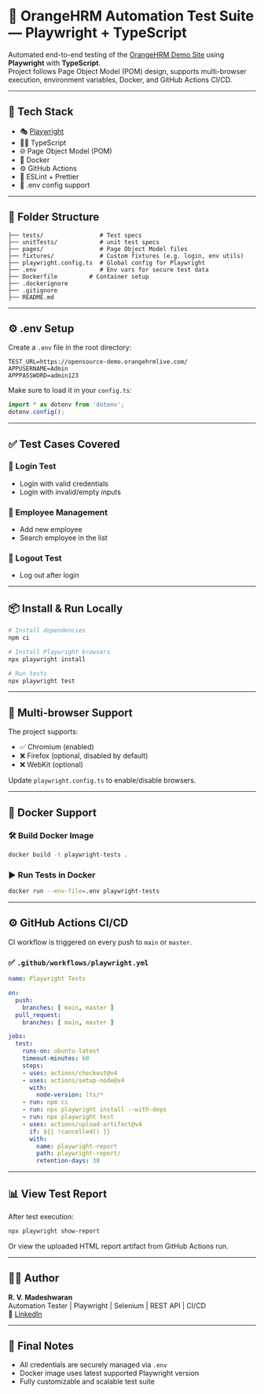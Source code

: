 # 🧪 OrangeHRM Automation Test Suite — Playwright + TypeScript

Automated end-to-end testing of the [OrangeHRM Demo Site](https://opensource-demo.orangehrmlive.com/) using **Playwright** with **TypeScript**.  
Project follows Page Object Model (POM) design, supports multi-browser execution, environment variables, Docker, and GitHub Actions CI/CD.

---

## 🚀 Tech Stack

- 🎭 [Playwright](https://playwright.dev/)
- 🧑‍💻 TypeScript
- 🌐 Page Object Model (POM)
- 🐳 Docker
- ⚙️ GitHub Actions
- 🧪 ESLint + Prettier
- 📄 .env config support

---

## 📁 Folder Structure

```
├── tests/                # Test specs
├── unitTests/            # unit test specs
├── pages/                # Page Object Model files
├── fixtures/             # Custom fixtures (e.g. login, env utils)
├── playwright.config.ts  # Global config for Playwright
├── .env                  # Env vars for secure test data
├── Dockerfile         # Container setup
├── .dockerignore
├── .gitignore
├── README.md
```

---

## ⚙️ .env Setup

Create a `.env` file in the root directory:

```env
TEST_URL=https://opensource-demo.orangehrmlive.com/
APPUSERNAME=Admin
APPPASSWORD=admin123
```

Make sure to load it in your `config.ts`:

```ts
import * as dotenv from 'dotenv';
dotenv.config();
```

---

## ✅ Test Cases Covered

### 🔐 Login Test
- Login with valid credentials
- Login with invalid/empty inputs

### 👤 Employee Management
- Add new employee
- Search employee in the list

### 🚪 Logout Test
- Log out after login

---

## 📦 Install & Run Locally

```bash
# Install dependencies
npm ci

# Install Playwright browsers
npx playwright install

# Run tests
npx playwright test
```

---

## 🧪 Multi-browser Support

The project supports:
- ✅ Chromium (enabled)
- ❌ Firefox (optional, disabled by default)
- ❌ WebKit (optional)

Update `playwright.config.ts` to enable/disable browsers.

---

## 🐳 Docker Support

### 🛠️ Build Docker Image
```bash
docker build -t playwright-tests .
```

### ▶️ Run Tests in Docker
```bash
docker run --env-file=.env playwright-tests
```

---

## ⚙️ GitHub Actions CI/CD

CI workflow is triggered on every push to `main` or `master`.

### ✅ `.github/workflows/playwright.yml`

```yaml
name: Playwright Tests

on:
  push:
    branches: [ main, master ]
  pull_request:
    branches: [ main, master ]

jobs:
  test:
    runs-on: ubuntu-latest
    timeout-minutes: 60
    steps:
    - uses: actions/checkout@v4
    - uses: actions/setup-node@v4
      with:
        node-version: lts/*
    - run: npm ci
    - run: npx playwright install --with-deps
    - run: npx playwright test
    - uses: actions/upload-artifact@v4
      if: ${{ !cancelled() }}
      with:
        name: playwright-report
        path: playwright-report/
        retention-days: 30
```

---

## 📊 View Test Report

After test execution:

```bash
npx playwright show-report
```

Or view the uploaded HTML report artifact from GitHub Actions run.

---

## 👨‍💻 Author

**R. V. Madeshwaran**  
Automation Tester | Playwright | Selenium | REST API | CI/CD  
🔗 [LinkedIn](https://www.linkedin.com/in/madeshwaran-r-v-992831245/) 

---

## 🏁 Final Notes

- All credentials are securely managed via `.env`
- Docker image uses latest supported Playwright version
- Fully customizable and scalable test suite
